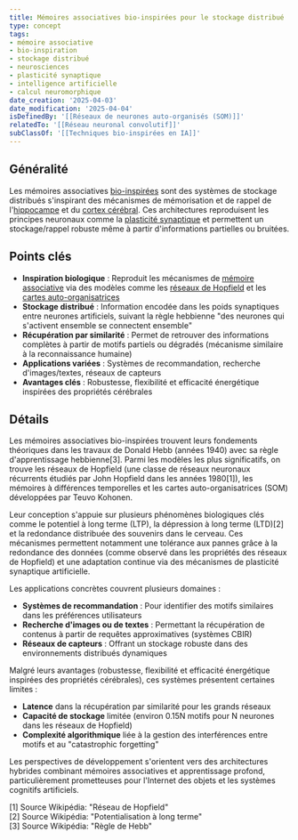 ```yaml
---
title: Mémoires associatives bio-inspirées pour le stockage distribué
type: concept
tags:
- mémoire associative
- bio-inspiration
- stockage distribué
- neurosciences
- plasticité synaptique
- intelligence artificielle
- calcul neuromorphique
date_creation: '2025-04-03'
date_modification: '2025-04-04'
isDefinedBy: '[[Réseaux de neurones auto-organisés (SOM)]]'
relatedTo: '[[Réseau neuronal convolutif]]'
subClassOf: '[[Techniques bio-inspirées en IA]]'
---
```

## Généralité

Les mémoires associatives [bio-inspirées](https://fr.wikipedia.org/wiki/Bio-inspiration) sont des systèmes de stockage distribués s'inspirant des mécanismes de mémorisation et de rappel de l'[hippocampe](https://fr.wikipedia.org/wiki/Hippocampe_(cerveau)) et du [cortex cérébral](https://fr.wikipedia.org/wiki/Cortex_c%C3%A9r%C3%A9bral). Ces architectures reproduisent les principes neuronaux comme la [plasticité synaptique](https://fr.wikipedia.org/wiki/Plasticit%C3%A9_synaptique) et permettent un stockage/rappel robuste même à partir d'informations partielles ou bruitées.

## Points clés

- **Inspiration biologique** : Reproduit les mécanismes de [mémoire associative](https://fr.wikipedia.org/wiki/Mémoire_associative) via des modèles comme les [réseaux de Hopfield](https://fr.wikipedia.org/wiki/R%C3%A9seau_de_Hopfield) et les [cartes auto-organisatrices](https://fr.wikipedia.org/wiki/Carte_auto-organisatrice)
- **Stockage distribué** : Information encodée dans les poids synaptiques entre neurones artificiels, suivant la règle hebbienne "des neurones qui s'activent ensemble se connectent ensemble"
- **Récupération par similarité** : Permet de retrouver des informations complètes à partir de motifs partiels ou dégradés (mécanisme similaire à la reconnaissance humaine)
- **Applications variées** : Systèmes de recommandation, recherche d'images/textes, réseaux de capteurs
- **Avantages clés** : Robustesse, flexibilité et efficacité énergétique inspirées des propriétés cérébrales

## Détails

Les mémoires associatives bio-inspirées trouvent leurs fondements théoriques dans les travaux de Donald Hebb (années 1940) avec sa règle d'apprentissage hebbienne[3]. Parmi les modèles les plus significatifs, on trouve les réseaux de Hopfield (une classe de réseaux neuronaux récurrents étudiés par John Hopfield dans les années 1980[1]), les mémoires à différences temporelles et les cartes auto-organisatrices (SOM) développées par Teuvo Kohonen.

Leur conception s'appuie sur plusieurs phénomènes biologiques clés comme le potentiel à long terme (LTP), la dépression à long terme (LTD)[2] et la redondance distribuée des souvenirs dans le cerveau. Ces mécanismes permettent notamment une tolérance aux pannes grâce à la redondance des données (comme observé dans les propriétés des réseaux de Hopfield) et une adaptation continue via des mécanismes de plasticité synaptique artificielle.

Les applications concrètes couvrent plusieurs domaines :
- **Systèmes de recommandation** : Pour identifier des motifs similaires dans les préférences utilisateurs
- **Recherche d'images ou de textes** : Permettant la récupération de contenus à partir de requêtes approximatives (systèmes CBIR)
- **Réseaux de capteurs** : Offrant un stockage robuste dans des environnements distribués dynamiques

Malgré leurs avantages (robustesse, flexibilité et efficacité énergétique inspirées des propriétés cérébrales), ces systèmes présentent certaines limites :
- **Latence** dans la récupération par similarité pour les grands réseaux
- **Capacité de stockage** limitée (environ 0.15N motifs pour N neurones dans les réseaux de Hopfield)
- **Complexité algorithmique** liée à la gestion des interférences entre motifs et au "catastrophic forgetting"

Les perspectives de développement s'orientent vers des architectures hybrides combinant mémoires associatives et apprentissage profond, particulièrement prometteuses pour l'Internet des objets et les systèmes cognitifs artificiels.

[1] Source Wikipédia: "Réseau de Hopfield"  
[2] Source Wikipédia: "Potentialisation à long terme"  
[3] Source Wikipédia: "Règle de Hebb"